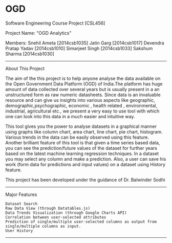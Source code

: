 # OGD
Software Engineering Course Project [CSL456]

Project Name: "OGD Analytics"

Members:
            Snehil Ameta            [2014csb1035]
            Jatin Garg              [2014csb1017]
            Devendra Pratap Yadav   [2014csb1010]
            Simarjeet Singh         [2014csb1033]
            Sakshum Sharma          [2014csb1030]

-----------------------------------------------------------------------------------------

About This Project

The aim of the this project is to help anyone analyse the data available on the Open Government Data Platform (OGD) of India.The platform has huge amount of data collected over several years but is usually present in a an unstructured form as raw numeric datasheets. Since data is an invaluable resource and can give us insights into various aspects like geographic, demographic,psychographic, economic , health related , environmental, industrial, agricultural etc., we present a very easy to use tool with which one can look into this data in a much easier and intuitive way. 

This tool gives you the power to analyse datasets in a graphical manner using graphs like column  chart, area chart, line chart, pie chart, histogram. Various trends in the data can be easily observed using this feature. Another brilliant feature of this tool is that given a time series based data, you can see the prediction/future values of the dataset for further years based on the latest machine learning regression techniques. In a dataset you may select any column and make a prediction. Also, a user can save his work (form data for predictions and input values) on a dataset using History feature.

This project has been developed under the guidance of Dr. Balwinder Sodhi

-----------------------------------------------------------------------------------------

Major Features
	
	Dataset Search
	Raw Data View (through Datatables.js)
	Data Trends Visualization (through Google Charts API)
	Correlation between user-selected attributes
	Prediction of single/multiple user-selected columns as output from single/multiple columns as input.
	User History

-----------------------------------------------------------------------------------------